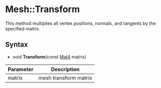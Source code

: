 # Mesh::Transform

This method multiplies all vertex positions, normals, and tangents by the specified matrix.

## Syntax 

- void **Transform**(const [Mat4](Mat4.md) matrix)

| Parameter | Description |
|---|---|
| matrix | mesh transform matrix |
